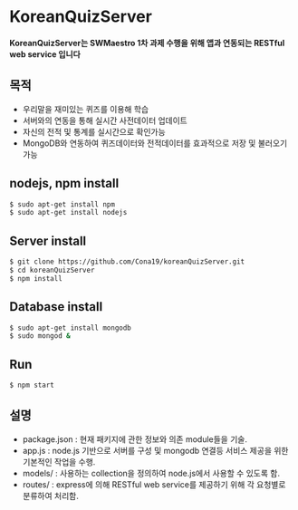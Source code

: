 # KoreanQuizServer

**KoreanQuizServer는 SWMaestro 1차 과제 수행을 위해 앱과 연동되는 RESTful web service 입니다**  

## 목적
- 우리말을 재미있는 퀴즈를 이용해 학습
- 서버와의 연동을 통해 실시간 사전데이터 업데이트
- 자신의 전적 및 통계를 실시간으로 확인가능
- MongoDB와 연동하여 퀴즈데이터와 전적데이터를 효과적으로 저장 및 불러오기 가능

## nodejs, npm install
``` bash
$ sudo apt-get install npm
$ sudo apt-get install nodejs
```

## Server install
``` bash
$ git clone https://github.com/Cona19/koreanQuizServer.git
$ cd koreanQuizServer
$ npm install
```

## Database install
``` bash
$ sudo apt-get install mongodb
$ sudo mongod &
```

## Run
``` bash
$ npm start
```

## 설명
- package.json : 현재 패키지에 관한 정보와 의존 module들을 기술.
- app.js : node.js 기반으로 서버를 구성 및 mongodb 연결등 서비스 제공을 위한 기본적인 작업을 수행.
- models/ : 사용하는 collection을 정의하여 node.js에서 사용할 수 있도록 함.
- routes/ : express에 의해 RESTful web service를 제공하기 위해 각 요청별로 분류하여 처리함.


